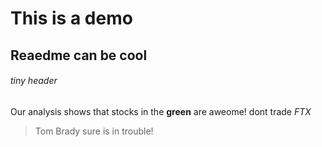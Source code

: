 # This is a demo

## Reaedme can be cool

###### tiny header

Our analysis shows that stocks in the **green** are aweome! dont trade *FTX*  

>Tom Brady sure is in trouble!
